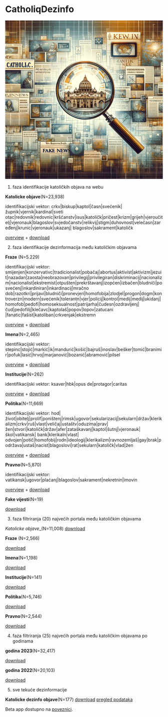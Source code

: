 # CatholiqDezinfo




![Viz](photo.webp)


1. faza identifikacije katoličkih objava na webu

__Katolicke objave__(N=23,938)

identifikacijski vektor: crkv|biskup|kaptol|časn|svećenik|župnik|vjernik|kardinal|sveti otac|redovnik|redovnic|kršćanstv|isus|katoličk|pričest|krizm|grijeh|vjeroučitelj|vjeronauk|blagoslov|svjedočanstv|relikvij|stigm|duhovnost|velečasn|zaređenj|krunic|vjeronauk|ukazanj| blagoslov|sakrament|katoličk

[overview](https://raw.githack.com/lusiki/CatholiqDezinfo/master/Generalno.html)  +  [download](https://www.dropbox.com/scl/fi/dw9k18kb1cfcm0k7a9kli/generalno.xlsx?rlkey=zlpw34nciqbrlen81czqh7cqu&dl=0)

2. faza identifikacije dezinformacija među katoličkim objavama 

__Fraze__ (N=5.229)

identifikacijski vektor: smijenjen|konzervativc|tradicionalist|pobačaj|abortus|aktivist|aktivizm|jezuit|nazadan|zaosta|neobrazovan|privilegij|privilegiran|diskriminacij|nacionalizm|nacionalist|ekstremist|otpušten|prekrštavanj|izopćen|izbačen|bludniči|posvećenj|inkardiniran|inkardinacij|mračno dob|razotkri|prijavi|bludniči|pronevjeri|homofobija|zlodjel|progon|dogm|kontroverzn|modern|svećenik|tolerantn|vjer|policij|kontrol|medij|medij|ukidanj|homofob|pedofi|homoseksualnost|patrijarha|čudesn|ozdravljenj|čud|pedofilij|klečavc|kaptolaš|popov|lopov|zatucani |fanatic|fašist|katoliban|crkvenjak|ekstremn

[overview](https://raw.githack.com/lusiki/CatholiqDezinfo/master/Fraze.html)  +  [download](https://www.dropbox.com/scl/fi/dtliiekbpyk10ac657zlc/fraze.xlsx?rlkey=ezkjt5bkw82pvx7eatofsun1f&dl=0)

__Imena__(N=2,465)

identifikacijski vektor: stepinc|stojić|markić|ik|mandurić|košić|bajruš|inoslav|bešker|tomić|branimir|pofuk|lasić|hrvoj|marjanović|bozanić|abramović|pilsel

[overview](https://raw.githack.com/lusiki/CatholiqDezinfo/master/Imena.html)  +  [download](https://www.dropbox.com/scl/fi/bij46gac9988qacbhz24s/imena.xlsx?rlkey=ffev7x2ykwgg5qzwba8eo6xjr&dl=0)

__Institucije__(N=262)

identifikacijski vektor: ksaver|hbk|opus de|protagor|caritas

[overview](https://raw.githack.com/lusiki/CatholiqDezinfo/master/institucije.html)  +  [download](https://www.dropbox.com/scl/fi/dwdwivrrfggqy3q85vm2j/institucije.xlsx?rlkey=p1f0n8vvdvo7tjjhil5g8ko05&dl=0)

__Politika__(N=11,669)

identifikacijski vektor: hod|život|obitelj|prolif|poništenj|rimsk|ugovor|sekularizacij|sekularn|držav|klerikalizm|crkv|ruš|vlast|veličaj|ustaštv|oduzima|prav|žen|stvori|katoličk|držav|afer|zataškavanj|kaptol|šutnj|vjeronauk|škol|vatikansk| bank|klerikaln|vlast| odvojen|potič|homofobij|rodn|ideologij|klerikalizm|ravnozemljaš|gay|brak|podržava|ustaš|nacist|blagoslovi|rat|sekularn|katoličk|vlad|žen

[overview](https://raw.githack.com/lusiki/CatholiqDezinfo/master/Politika.html)  +  [download](https://www.dropbox.com/scl/fi/jfyvp53w5kkxnj0ve2sni/politika.xlsx?rlkey=e7iytudzzm2mrzmg42gv8tonb&dl=0)

__Pravno__(N=5,870)

identifikacijski vektor: vatikansk|ugovor|plaćanj|blagoslov|sakrament|nekretnin|imovin

[overview](https://raw.githack.com/lusiki/CatholiqDezinfo/master/Pravno.html)  +  [download](https://www.dropbox.com/scl/fi/6xp1jpxkguhnl2wvvpbfp/pravno.xlsx?rlkey=zezf6w44frywwszzhwt340rfy&dl=0)


__Fake vijesti__(N=19)


[download](https://www.dropbox.com/scl/fi/oic9dg3zuxtc5wf2qxhd6/fake.xlsx?rlkey=90oe9oeh9sftll98d5dzbt6gi&dl=0)

3. faza filtriranja (20) najvećih portala među katoličkim  objavama


_Katolicke objave__(N=11,008)
[download](https://www.dropbox.com/scl/fi/jbmfkcoxmdgxqvqtf840t/generalno20.xlsx?rlkey=z17itdmlh1gnw24nfpg8pxbz6&dl=0)
 
__Fraze__ (N=2,566)

[download](https://www.dropbox.com/scl/fi/v4ada1fob2lvqd01lk54h/fraze20.xlsx?rlkey=2elh4yt5zhwnvynryv28rrope&dl=0)

__Imena__(N=1,198)

[download](https://www.dropbox.com/scl/fi/y3sb23f6unlow1ppa4b1s/imena20.xlsx?rlkey=s2iojhg7ynclu7fjwdq5p5hu8&dl=0)

__Institucije__(N=141)

[download](https://www.dropbox.com/scl/fi/mwmkk63mq73ui5wjg0uh8/institucije20.xlsx?rlkey=j9u7boxswsooq1mxi7pturr53&dl=0)

__Politika__(N=5,746)

[download](https://www.dropbox.com/scl/fi/zochadm6qj56q0ouv1ic1/politika20.xlsx?rlkey=zdeax0syhb739zm6lrq2hu9ts&dl=0)

__Pravno__(N=2,544)

[download](https://www.dropbox.com/scl/fi/14833qvaucoenxw2ouezh/pravno20.xlsx?rlkey=9x2sy1076bpjvd0jgsxa310l0&dl=0)



4. faza filtriranja (25) najvećih portala među katoličkim  objavama po godinama


__godina 2023__(N=32,417)

[download](https://www.dropbox.com/scl/fi/ad3vac6umtd3mq4238xpv/catoliq23.xlsx?rlkey=4pvqphrciovemyc3vr9wo3pvz&dl=0)

__godina 2022__(N=20,103)

[download](https://www.dropbox.com/s/5castg5lpdrkkui/catoliq22.xlsx?dl=0)


5. sve tekuće dezinformacije

__Katolicke dezinfo objave__(N=177)
[download](https://www.dropbox.com/scl/fi/r2cyedzpyq7lzrov07wdg/ZBIRNO_LAST.xlsx?rlkey=09e9a68kjffh80g5e2m9zpjyz&dl=0)
[pregled podataka]()



Beta app dostupno na [poveznici](https://luxsikic.shinyapps.io/application/).




